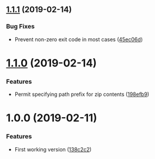 ## [1.1.1](https://github.com/ryaninvents/plugin-bundle-dependencies/compare/v1.1.0...v1.1.1) (2019-02-14)


### Bug Fixes

* Prevent non-zero exit code in most cases ([45ec06d](https://github.com/ryaninvents/plugin-bundle-dependencies/commit/45ec06d))

# [1.1.0](https://github.com/ryaninvents/plugin-bundle-dependencies/compare/v1.0.0...v1.1.0) (2019-02-14)


### Features

* Permit specifying path prefix for zip contents ([198efb9](https://github.com/ryaninvents/plugin-bundle-dependencies/commit/198efb9))

# 1.0.0 (2019-02-11)


### Features

* First working version ([138c2c2](https://github.com/ryaninvents/plugin-bundle-dependencies/commit/138c2c2))

